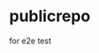# publicrepo
for e2e test












































































































































































































































































































































































































































































































































































































































































































































































































































































